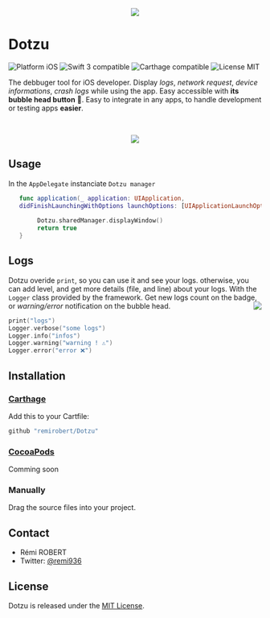 <p align="center">
  <img src ="https://cloud.githubusercontent.com/assets/3276768/22606144/035a4a28-ea53-11e6-8359-323c214c2439.png"/>
</p>

# Dotzu
<img src="https://img.shields.io/badge/platform-iOS-blue.svg?style=flat" alt="Platform iOS" />
<img src="https://img.shields.io/badge/swift3-compatible-green.svg?style=flat" alt="Swift 3 compatible" />
<img src="https://img.shields.io/badge/Carthage-compatible-brightgreen.svg?style=flat" alt="Carthage compatible" />
<img src="https://img.shields.io/badge/license-MIT-blue.svg?style=flat" alt="License MIT" />

The debbuger tool for iOS developer. Display *logs*, *network request*, *device informations*, *crash logs* while using the app. Easy accessible with **its bubble head button** 🔘. Easy to integrate in any apps, to handle development or testing apps **easier**.

</br>
<p align="center">
  <img src ="https://cloud.githubusercontent.com/assets/3276768/22604003/dd161210-ea49-11e6-923d-b4b32acfd642.gif"/>
</p>

## Usage

In the `AppDelegate` instanciate `Dotzu manager`

```swift
   func application(_ application: UIApplication,
   didFinishLaunchingWithOptions launchOptions: [UIApplicationLaunchOptionsKey: Any]?) -> Bool {
   
        Dotzu.sharedManager.displayWindow()
        return true
   }
```

## Logs

Dotzu overide `print`, so you can use it and see your logs. otherwise, you can add level, and get more details (file, and line) about your logs. With the `Logger` class provided by the framework. Get new logs count on the badge, or *warning/error* notification on the bubble head.
<a href="http://promisesaplus.com/">
    <img src="https://cloud.githubusercontent.com/assets/3276768/22610650/ba71cf2a-ea66-11e6-8f94-6d3c9916740e.gif" align="right" />
</a>
```swift
print("logs")
Logger.verbose("some logs")
Logger.info("infos")
Logger.warning("warning ! ⚠️")
Logger.error("error ❌")
```

## Installation

### [Carthage](https://github.com/Carthage/Carthage)

Add this to your Cartfile:

```ruby
github "remirobert/Dotzu"
```

### [CocoaPods](https://cocoapods.org)

Comming soon

### Manually

Drag the source files into your project.

## Contact

* Rémi ROBERT
* Twitter: [@remi936](https://twitter.com/remi936)

## License

Dotzu is released under the [MIT License](http://www.opensource.org/licenses/MIT).
